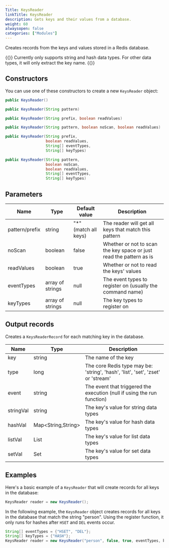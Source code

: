 ```yaml
---
Title: KeysReader
linkTitle: KeysReader
description: Gets keys and their values from a database.
weight: 60
alwaysopen: false
categories: ["Modules"]
---
```


Creates records from the keys and values stored in a Redis database.

{{<note>}}
 Currently only supports string and hash data types. For other data types, it will only extract the key name.
{{</note>}}

## Constructors

You can use one of these constructors to create a new `KeysReader` object:

```java
public KeysReader()

public KeysReader(String pattern)

public KeysReader(String prefix, boolean readValues)

public KeysReader(String pattern, boolean noScan, boolean readValues)

public KeysReader(String prefix, 
                  boolean readValues, 
                  String[] eventTypes, 
                  String[] keyTypes)

public KeysReader(String pattern, 
                  boolean noScan, 
                  boolean readValues, 
                  String[] eventTypes, 
                  String[] keyTypes)
```

## Parameters

| Name | Type | Default value | Description |
|------|------|---------------|-------------|
| pattern/prefix | string | "\*" (match all keys) | The reader will get all keys that match this pattern |
| noScan | boolean | false | Whether or not to scan the key space or just read the pattern as is |
| readValues | boolean | true | Whether or not to read the keys' values |
| eventTypes | array of strings | null | The event types to register on (usually the command name) |
| keyTypes | array of strings | null | The key types to register on |


## Output records

Creates a `KeysReaderRecord` for each matching key in the database.

| Name | Type | Description |
|------|------|-------------|
| key | string | The name of the key |
| type | long | The core Redis type may be: 'string', 'hash', 'list', 'set', 'zset' or 'stream' |
| event | string | The event that triggered the execution (null if using the run function) |
| stringVal | string | The key's value for string data types |
| hashVal | Map<String,String> | The key's value for hash data types |
| listVal | List<String> | The key's value for list data types |
| setVal | Set<String> | The key's value for set data types |

## Examples

Here's a basic example of a `KeysReader` that will create records for all keys in the database:

```java
KeysReader reader = new KeysReader();
```

In the following example, the `KeysReader` object creates records for all keys in the database that match the string "person". Using the register function, it only runs for hashes after `HSET` and `DEL` events occur.

```java
String[] eventTypes = {"HSET", "DEL"};
String[] keyTypes = {"HASH"};
KeysReader reader = new KeysReader("person", false, true, eventTypes, keyTypes);
```
